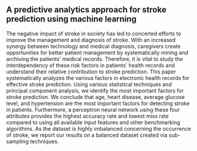 
## A predictive analytics approach for stroke prediction using machine learning
The negative impact of stroke in society has led to concerted efforts to improve the management and diagnosis of stroke. With an increased synergy between technology and medical diagnosis, caregivers create opportunities for better patient management by systematically mining and archiving the patients’ medical records. Therefore, it is vital to study the interdependency of these risk factors in patients’ health records and understand their relative contribution to stroke prediction. This paper systematically analyzes the various factors in electronic health records for effective stroke prediction. Using various statistical techniques and principal component analysis, we identify the most important factors for stroke prediction. We conclude that age, heart disease, average glucose level, and hypertension are the most important factors for detecting stroke in patients. Furthermore, a perceptron neural network using these four attributes provides the highest accuracy rate and lowest miss rate compared to using all available input features and other benchmarking algorithms. As the dataset is highly imbalanced concerning the occurrence of stroke, we report our results on a balanced dataset created via sub-sampling techniques.
